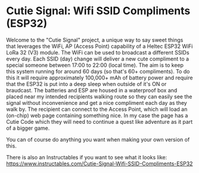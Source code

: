 # Cutie Signal: Wifi SSID Compliments (ESP32)

Welcome to the "Cutie Signal" project, a unique way to say sweet things that leverages the WiFi, AP (Access Point) capability of a Heltec ESP32 WiFi LoRa 32 (V3) module. The WiFi can be used to broadcast a different SSIDs every day. Each SSID (day) change will deliver a new cute compliment to a special someone between 17:00 to 22:00 (local time). The aim is to keep this system running for around 60 days (so that's 60+ compliments). To do this it will require approximately 100,000+ mAh of battery power and require that the ESP32 is put into a deep sleep when outside of it's ON or braudcast. The batteries and ESP are housed in a waterproof box and placed near my intended recipients walking route so they can easily see the signal without inconvenience and get a nice compliment each day as they walk by. The recipient can connect to the Access Point, which will load an (on-chip) web page containing something nice. In my case the page has a Cutie Code which they will need to continue a quest like adventure as it part of a bigger game.

You can of course do anything you want when making your own version of this.

There is also an Instructables if you want to see what it looks like: <a href="https://www.instructables.com/Cutie-Signal-Wifi-SSID-Compliments-ESP32/" target="_blank"> https://www.instructables.com/Cutie-Signal-Wifi-SSID-Compliments-ESP32 </a>


